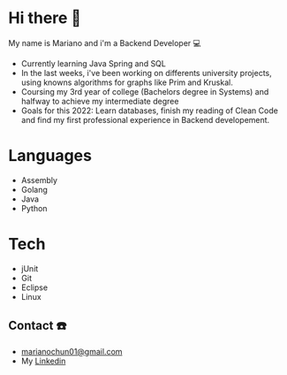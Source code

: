 # Hi there 👋
My name is Mariano and i'm a Backend Developer 💻 
- Currently learning Java Spring and SQL
- In the last weeks, i've been working on differents university projects, using knowns algorithms for graphs like Prim and Kruskal.
- Coursing my 3rd year of college (Bachelors degree in Systems) and halfway to achieve my intermediate degree
- Goals for this 2022: Learn databases, finish my reading of Clean Code and find my first professional experience in Backend developement.
# Languages 
- Assembly
- Golang
- Java
- Python
# Tech 
- jUnit
- Git
- Eclipse
- Linux
## Contact ☎️
- marianochun01@gmail.com
- My [Linkedin](https://www.linkedin.com/in/mariano-chun-775840206/)

<!--
**MarianoChun/MarianoChun** is a ✨ _special_ ✨ repository because its `README.md` (this file) appears on your GitHub profile.

Here are some ideas to get you started:

- 🔭 I’m currently working on ...
- 🌱 I’m currently learning ...
- 👯 I’m looking to collaborate on ...
- 🤔 I’m looking for help with ...
- 💬 Ask me about ...
- 📫 How to reach me: ...
- 😄 Pronouns: ...
- ⚡ Fun fact: ...
-->

